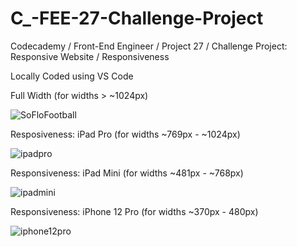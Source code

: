 # C_-FEE-27-Challenge-Project
Codecademy / Front-End Engineer / Project 27 / Challenge Project: Responsive Website / Responsiveness

Locally Coded using VS Code

Full Width (for widths > ~1024px)

![SoFloFootball](https://user-images.githubusercontent.com/104124293/194212631-7013a358-fa9a-4a99-99c4-060eaddb9b80.gif)

Resposiveness: iPad Pro (for widths ~769px - ~1024px)

![ipadpro](https://user-images.githubusercontent.com/104124293/195942568-1a15bd04-0390-4bbc-a316-736c20c0dd0e.gif)

Responsiveness: iPad Mini (for widths ~481px - ~768px)

![ipadmini](https://user-images.githubusercontent.com/104124293/195942550-6b1d3b66-7c16-4675-9297-997ba8e37213.gif)

Responsiveness: iPhone 12 Pro (for widths ~370px - 480px)

![iphone12pro](https://user-images.githubusercontent.com/104124293/195942535-2d0f6edb-aa5c-486b-b5c9-8c3b2c2988ef.gif)
